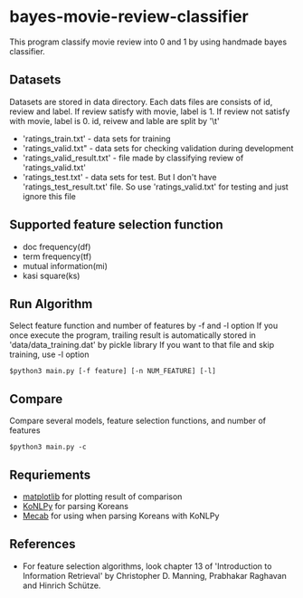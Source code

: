 # bayes-movie-review-classifier

This program classify movie review into 0 and 1 by using handmade bayes classifier.

## Datasets
Datasets are stored in data directory.
Each dats files are consists of id, review and label.
If review satisfy with movie, label is 1.
If review not satisfy with movie, label is 0.
id, reivew and lable are split by '\t'

* 'ratings_train.txt' - data sets for training
* 'ratings_valid.txt" - data sets for checking validation during development
* 'ratings_valid_result.txt' - file made by classifying review of 'ratings_valid.txt'
* 'ratings_test.txt' -  data sets for test.
But I don't have 'ratings_test_result.txt' file. So use 'ratings_valid.txt' for testing and just ignore this file

## Supported feature selection function
* doc frequency(df)
* term frequency(tf)
* mutual information(mi)
* kasi square(ks)

## Run Algorithm

Select feature function and number of features by -f and -l option
If you once execute the program, trailing result is automatically stored in 'data/data_training.dat' by pickle library
If you want to that file and skip training, use -l option
```
$python3 main.py [-f feature] [-n NUM_FEATURE] [-l]
```

## Compare

Compare several models, feature selection functions, and number of features
```
$python3 main.py -c
```

## Requriements
* <a href="https://matplotlib.org/">matplotlib</a> for plotting result of comparison
* <a href="https://konlpy-ko.readthedocs.io/ko/v0.4.3/">KoNLPy<a/> for parsing Koreans
* <a href="http://konlpy.org/ko/v0.5.1/install/#ubuntu">Mecab<a/> for using when parsing Koreans with KoNLPy

## References
* For feature selection algorithms, look chapter 13 of 'Introduction to Information Retrieval' by Christopher D. Manning, Prabhakar Raghavan and Hinrich Schütze.
